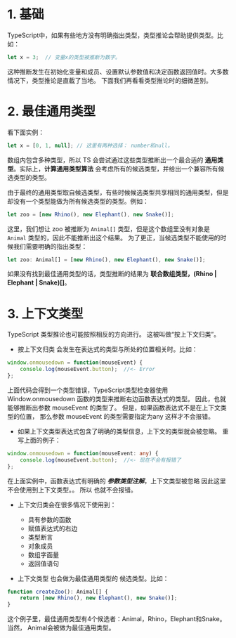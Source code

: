 # 1. 基础

TypeScript中，如果有些地方没有明确指出类型，类型推论会帮助提供类型。比如：
```ts
let x = 3;  // 变量x的类型被推断为数字。
```

这种推断发生在初始化变量和成员、设置默认参数值和决定函数返回值时。大多数情况下，类型推论是直截了当地。 下面我们再看看类型推论时的细微差别。


# 2. 最佳通用类型

看下面实例：
```ts
let x = [0, 1, null]; // 这里有两种选择： number和null。
```
数组内包含多种类型，所以 TS 会尝试通过这些类型推断出一个最合适的 **通用类型**。实际上，**计算通用类型算法** 会考虑所有的候选类型，并给出一个兼容所有候选类型的类型。

由于最终的通用类型取自候选类型，有些时候候选类型共享相同的通用类型，但是却没有一个类型能做为所有候选类型的类型。例如：

```ts
let zoo = [new Rhino(), new Elephant(), new Snake()];
```
这里，我们想让 zoo 被推断为 `Animal[]` 类型，但是这个数组里没有对象是 `Animal` 类型的，因此不能推断出这个结果。 为了更正，当候选类型不能使用的时候我们需要明确的指出类型：

```ts
let zoo: Animal[] = [new Rhino(), new Elephant(), new Snake()];
```
如果没有找到最佳通用类型的话，类型推断的结果为 **联合数组类型，(Rhino | Elephant | Snake)[]**。


# 3. 上下文类型

TypeScript 类型推论也可能按照相反的方向进行。 这被叫做“按上下文归类”。

- 按上下文归类 会发生在表达式的类型与所处的位置相关时。比如：

```ts
window.onmousedown = function(mouseEvent) {
    console.log(mouseEvent.button);  //<- Error
};
```

上面代码会得到一个类型错误，TypeScript类型检查器使用 Window.onmousedown 函数的类型来推断右边函数表达式的类型。 因此，也就能够推断出参数 mouseEvent 的类型了。 但是，如果函数表达式不是在上下文类型的位置， 那么参数 mouseEvent 的类型需要指定为any 这样才不会报错。

 - 如果上下文类型表达式包含了明确的类型信息，上下文的类型就会被忽略。 重写上面的例子：

```ts
window.onmousedown = function(mouseEvent: any) {
    console.log(mouseEvent.button);  //<- 现在不会有报错了
};
```

在上面实例中，函数表达式有明确的 _**参数类型注解**_，上下文类型被忽略 因此这里不会使用到上下文类型。。 所以 也就不会报错。

 - 上下文归类会在很多情况下使用到：
   - 具有参数的函数
   - 赋值表达式的右边
   - 类型断言
   - 对象成员
   - 数组字面量
   - 返回值语句
 
 - 上下文类型 也会做为最佳通用类型的 候选类型。比如：

```ts
function createZoo(): Animal[] {
    return [new Rhino(), new Elephant(), new Snake()];
}
```

这个例子里，最佳通用类型有4个候选者：Animal，Rhino，Elephant和Snake。 当然， Animal会被做为最佳通用类型。
